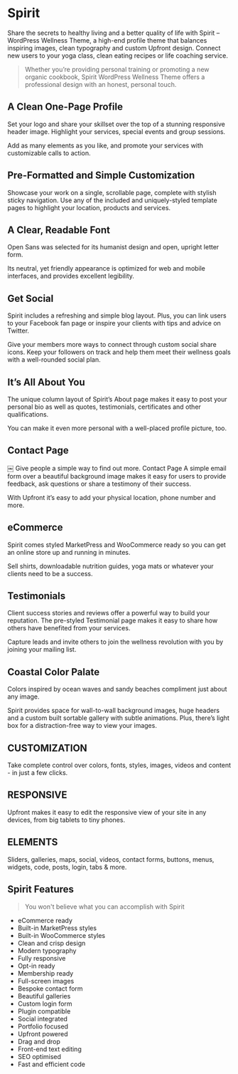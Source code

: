 # Spirit

Share the secrets to healthy living and a better quality of life with Spirit – WordPress Wellness Theme, a high-end profile theme that balances inspiring images, clean typography and custom Upfront design. Connect new users to your yoga class, clean eating recipes or life coaching service.
 
> Whether you’re providing personal training or promoting a new organic cookbook, Spirit WordPress Wellness Theme offers a professional design with an honest, personal touch.

## A Clean One-Page Profile

Set your logo and share your skillset over the top of a stunning responsive header image. Highlight your services, special events and group sessions.

Add as many elements as you like, and promote your services with customizable calls to action.

## Pre-Formatted and Simple Customization

Showcase your work on a single, scrollable page, complete with stylish sticky navigation. Use any of the included and uniquely-styled template pages to highlight your location, products and services.

## A Clear, Readable Font

Open Sans was selected for its humanist design and open, upright letter form.

Its neutral, yet friendly appearance is optimized for web and mobile interfaces, and provides excellent legibility.

## Get Social

Spirit includes a refreshing and simple blog layout. Plus, you can link users to your Facebook fan page or inspire your clients with tips and advice on Twitter.

Give your members more ways to connect through custom social share icons. Keep your followers on track and help them meet their wellness goals with a well-rounded social plan.

## It’s All About You

The unique column layout of Spirit’s About page makes it easy to post your personal bio as well as quotes, testimonials, certificates and other qualifications.

You can make it even more personal with a well-placed profile picture, too.

## Contact Page

￼
Give people a simple way to find out more.
Contact Page
A simple email form over a beautiful background image makes it easy for users to provide feedback, ask questions or share a testimony of their success.

With Upfront it’s easy to add your physical location, phone number and more.

## eCommerce

Spirit comes styled MarketPress and WooCommerce ready so you can get an online store up and running in minutes.

Sell shirts, downloadable nutrition guides, yoga mats or whatever your clients need to be a success.

## Testimonials

Client success stories and reviews offer a powerful way to build your reputation. The pre-styled Testimonial page makes it easy to share how others have benefited from your services.

Capture leads and invite others to join the wellness revolution with you by joining your mailing list.

## Coastal Color Palate

Colors inspired by ocean waves and sandy beaches compliment just about any image.

Spirit provides space for wall-to-wall background images, huge headers and a custom built sortable gallery with subtle animations. Plus, there’s light box for a distraction-free way to view your images.

## CUSTOMIZATION

Take complete control over colors, fonts, styles, images, videos and content - in just a few clicks.

## RESPONSIVE

Upfront makes it easy to edit the responsive view of your site in any devices, from big tablets to tiny phones.

## ELEMENTS

Sliders, galleries, maps, social, videos, contact forms, buttons, menus, widgets, code, posts, login, tabs & more.

## Spirit Features

> You won't believe what you can accomplish with Spirit

* eCommerce ready
* Built-in MarketPress styles
* Built-in WooCommerce styles
* Clean and crisp design
* Modern typography
* Fully responsive
* Opt-in ready
* Membership ready
* Full-screen images
* Bespoke contact form
* Beautiful galleries
* Custom login form
* Plugin compatible
* Social integrated
* Portfolio focused
* Upfront powered
* Drag and drop
* Front-end text editing
* SEO optimised
* Fast and efficient code
